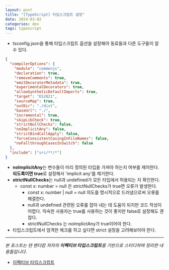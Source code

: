 ```yaml
---
layout: post
title: "[TypeScript] 타입스크립트 설정"
date: 2024-03-02
categories: dev
tags: typescript
---
```


- tsconfig.json을 통해 타입스크립트 옵션을 설정해야 동료들과 다른 도구들이 알 수 있다.

```json
{
  "compilerOptions": {
    "module": "commonjs",
    "declaration": true,
    "removeComments": true,
    "emitDecoratorMetadata": true,
    "experimentalDecorators": true,
    "allowSyntheticDefaultImports": true,
    "target": "ES2021",
    "sourceMap": true,
    "outDir": "./dist",
    "baseUrl": "./",
    "incremental": true,
    "skipLibCheck": true,
    "strictNullChecks": false,
    "noImplicitAny": false,
    "strictBindCallApply": false,
    "forceConsistentCasingInFileNames": false,
    "noFallthroughCasesInSwitch": false
  },
  "include": ["src/**/*"]
}
```

- **noImplicitAny**는 변수들이 미리 정의된 타입을 가져야 하는지 여부를 제어한다. **되도록이면 true**로 설정해서 'implicit any'를 제거한다.
- **strictNullChecks**는 null과 undefined가 모든 타입에서 허용되는 지 확인한다.
  - const x: number = null 은 strictNullChecks가 true면 오류가 발생한다.
    - const x: number | null = null 의도를 명시적으로 드러냄으로써 오류를 해결한다.
    - null과 undefined 관련된 오류를 잡아 내는 데 도움이 되지만 코드 작성이 어렵다. 익숙한 사용자는 true를 사용하는 것이 좋지만 false로 설정해도 괜찮다.
    - strictNullChecks 는 noImplictAny가 true이어야 한다.
- 타입스크립트에서 엄격한 체크를 하고 싶다면 strict 설정을 고려해보아야 한다.

---

_본 포스트는 댄 밴더캄 저자의 **이펙티브 타입스크립트**를 기반으로 스터디하며 정리한 내용들입니다._

- [이펙티브 타입스크립트](https://product.kyobobook.co.kr/detail/S000001033114)
